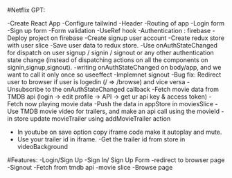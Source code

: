 #Netflix GPT:

-Create React App
-Configure tailwind
-Header
-Routing of app
-Login form
-Sign up form
-Form validation
-UseRef hook
-Authentication : firebase
-Deploy project on firebase
-Create signup user account
-Create redux store with user slice
-Save user data to redux store.
-Use onAuthStateChanged for dispatch on user signup / signin / signout or any other authentication state change (instead of dispatching actions on all the components on signin,signup,signout).
-writing onAuthStateChanged on body/app, and we want to call it only once so useeffect
-Implemnet signout
-Bug fix: Redirect user to browser if user is logedin (/ => /browse) and vice versa
-Unsubscribe to the onAuthStateChanged callback
-Fetch movie data from TMDB api (login -> edit profile -> API -> get ur api key & access token)
-Fetch now playing movie data
-Push the data in appStore in moviesSlice
-Use TMDB movie video for trailers, and make an api call using the movieId
-in store update movieTrailer using addMovieTrailer action

- In youtube on save option copy iframe code make it autoplay and mute.
- Use your trailer id in iframe.
  -Get the trailer id from store in videoBackground

#Features:
-Login/Sign Up
-Sign In/ Sign Up Form
-redirect to browser page
-Signout
-Fetch from tmdb api
-movie slice
-Browse page
